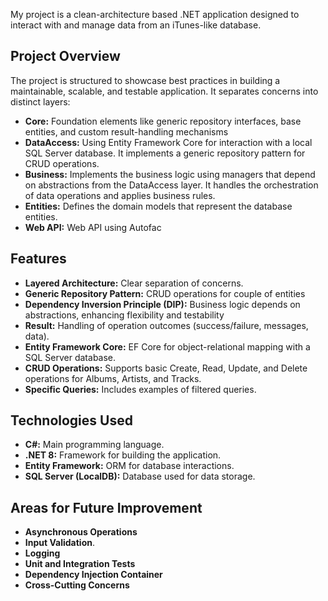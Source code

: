 My project is a clean-architecture based .NET application designed to interact with and manage data from an iTunes-like database.

## Project Overview

The project is structured to showcase best practices in building a maintainable, scalable, and testable application. It separates concerns into distinct layers:

* **Core:** Foundation elements like generic repository interfaces, base entities, and custom result-handling mechanisms
* **DataAccess:** Using Entity Framework Core for interaction with a local SQL Server database. It implements a generic repository pattern for CRUD operations.
* **Business:** Implements the business logic using managers that depend on abstractions from the DataAccess layer. It handles the orchestration of data operations and applies business rules.
* **Entities:** Defines the domain models that represent the database entities.
* **Web API:** Web API using Autofac

## Features

* **Layered Architecture:** Clear separation of concerns.
* **Generic Repository Pattern:** CRUD operations for couple of entities
* **Dependency Inversion Principle (DIP):** Business logic depends on abstractions, enhancing flexibility and testability
* **Result:** Handling of operation outcomes (success/failure, messages, data).
* **Entity Framework Core:** EF Core for object-relational mapping with a SQL Server database.
* **CRUD Operations:** Supports basic Create, Read, Update, and Delete operations for Albums, Artists, and Tracks.
* **Specific Queries:** Includes examples of filtered queries.

## Technologies Used

* **C#:** Main programming language.
* **.NET 8:** Framework for building the application.
* **Entity Framework:** ORM for database interactions.
* **SQL Server (LocalDB):** Database used for data storage.

## Areas for Future Improvement

* **Asynchronous Operations**
* **Input Validation**.
* **Logging**
* **Unit and Integration Tests**
* **Dependency Injection Container**
* **Cross-Cutting Concerns**
